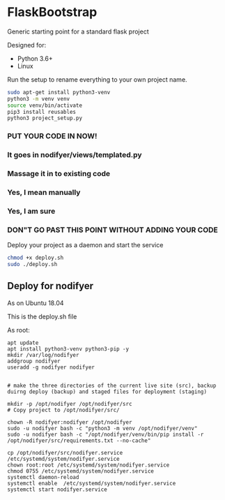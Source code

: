 # FlaskBootstrap
Generic starting point for a standard flask project

Designed for:

* Python 3.6+ 
* Linux

Run the setup to rename everything to your own project name.

```bash
sudo apt-get install python3-venv
python3 -m venv venv
source venv/bin/activate
pip3 install reusables
python3 project_setup.py
```

### PUT YOUR CODE IN NOW!
### It goes in nodifyer/views/templated.py
### Massage it in to existing code
### Yes, I mean manually
### Yes, I am sure
### DON"T GO PAST THIS POINT WITHOUT ADDING YOUR CODE

Deploy your project as a daemon and start the service

```bash
chmod +x deploy.sh
sudo ./deploy.sh
```

## Deploy for nodifyer

As on Ubuntu 18.04

This is the deploy.sh file

As root:
```
apt update
apt install python3-venv python3-pip -y
mkdir /var/log/nodifyer
addgroup nodifyer
useradd -g nodifyer nodifyer


# make the three directories of the current live site (src), backup duirng deploy (backup) and staged files for deployment (staging)

mkdir -p /opt/nodifyer /opt/nodifyer/src 
# Copy project to /opt/nodifyer/src/

chown -R nodifyer:nodifyer /opt/nodifyer
sudo -u nodifyer bash -c "python3 -m venv /opt/nodifyer/venv"
sudo -u nodifyer bash -c "/opt/nodifyer/venv/bin/pip install -r /opt/nodifyer/src/requirements.txt --no-cache"

cp /opt/nodifyer/src/nodifyer.service /etc/systemd/system/nodifyer.service
chown root:root /etc/systemd/system/nodifyer.service
chmod 0755 /etc/systemd/system/nodifyer.service
systemctl daemon-reload
systemctl enable  /etc/systemd/system/nodifyer.service
systemctl start nodifyer.service

```
